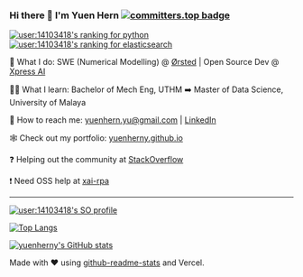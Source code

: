 ### Hi there 👋 I'm Yuen Hern [![committers.top badge](https://user-badge.committers.top/malaysia/yuenherny.svg)](https://user-badge.committers.top/malaysia/yuenherny) 

[![user:14103418's ranking for python](https://stackoverflow-readme-profile.johannchopin.fr/tags-league-ranking/python/14103418?theme=monokai)](https://stackoverflow-readme-profile.vercel.app/tags-league/python/users/14103418) [![user:14103418's ranking for elasticsearch](https://stackoverflow-readme-profile.johannchopin.fr/tags-league-ranking/elasticsearch/14103418?theme=monokai)](https://stackoverflow-readme-profile.vercel.app/tags-league/elasticsearch/users/14103418)

💼 What I do: SWE (Numerical Modelling) @ [Ørsted](https://github.com/Orsted) | Open Source Dev @ [Xpress AI](https://github.com/XpressAI)

👨‍🎓 What I learn: Bachelor of Mech Eng, UTHM :arrow_right: Master of Data Science, University of Malaya

📧 How to reach me: yuenhern.yu@gmail.com | [LinkedIn](https://www.linkedin.com/in/yuenhernyu/)

🕸️ Check out my portfolio: [yuenherny.github.io](https://yuenherny.github.io)

❓ Helping out the community at [StackOverflow](https://stackoverflow.com/users/14103418/yuenherny)

❗ Need OSS help at [xai-rpa](https://github.com/yuenherny/xai-rpa)

---

[![user:14103418's SO profile](https://stackoverflow-readme-profile.johannchopin.fr/profile/14103418?theme=monokai&website=true&location=true)](https://github.com/johannchopin/stackoverflow-readme-profile)

[![Top Langs](https://github-readme-stats-tan-phi.vercel.app/api/top-langs/?username=yuenherny&count_private=false@langs_count=8&layout=compact&theme=gotham)](https://github.com/yuenherny/github-readme-stats)

[![yuenherny's GitHub stats](https://github-readme-stats-tan-phi.vercel.app/api?username=yuenherny&count_private=true&layout=compact&theme=gotham)](https://github.com/yuenherny/github-readme-stats)

Made with ❤️ using [github-readme-stats](https://github.com/anuraghazra/github-readme-stats) and Vercel.

<!--
**yuenherny/yuenherny** is a ✨ _special_ ✨ repository because its `README.md` (this file) appears on your GitHub profile.

Here are some ideas to get you started:

- 🔭 I’m currently working on ...
- 🌱 I’m currently learning ...
- 👯 I’m looking to collaborate on ...
- 🤔 I’m looking for help with ...
- 💬 Ask me about ...
- 📫 How to reach me: ...
- 😄 Pronouns: ...
- ⚡ Fun fact: ...
-->
